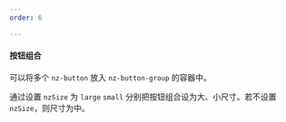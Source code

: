 ```yaml
---
order: 6

---
```


#### 按钮组合

可以将多个 `nz-button` 放入 `nz-button-group` 的容器中。

通过设置 `nzSize` 为 `large` `small` 分别把按钮组合设为大、小尺寸。若不设置 `nzSize`，则尺寸为中。
